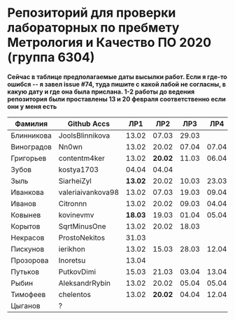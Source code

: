 # Репозиторий для проверки лабораторных по пребмету Метрология и Качество ПО 2020 (группа 6304)

**Сейчас в таблице предполагаемые даты высылки работ. Если я где-то ошибся -- я завел issue #74, туда пишите с какой лабой не согласны, в какую дату и где она была прислана. 1-2 работы до ведения репозитория были проставлены 13 и 20 февраля соответственно если они у меня есть**

| Фамилия    |   Github Accs    |   ЛР1   |   ЛР2   |   ЛР3   |   ЛР4   |   ЛР5   |   ЛР6   |
| ---------- | ---------------- | ------- | ------- | ------- | ------- | ------- | ------- |
| Блинникова | JoolsBlinnikova  |  13.02  |  07.03  |  29.03  |         |  25.03  |  13.04  |
| Виноградов | Nn0wn            |  13.02  |  20.02  |  07.04  |  07.04  |  07.04  |  07.04  |
| Григорьев  | contentm4ker     |  13.02  |**20.02**|  11.03  |  06.04  |  22.03  |  30.03  |
| Зубов      | kostya1703       |  04.04  |  04.04  |         |         |         |         |
| Зыль       | SiarheiZyl       |**13.02**|  20.02  |  10.03  |  23.03  |  26.03  |  30.03  |
| Иванкова   | valeriaivankova98|  13.02  |  07.03  |  19.03  |  09.04  |  21.03  |  04.04  |
| Иванов     | Citronnn         |  13.02  |  20.02  |  09.03  |  04.04  |  18.03  |  25.03  |
| Ковынев    | kovinevmv        |**18.03**|  19.03  |  01.04  |  05.04  |  01.04  |  01.04  |
| Корытов    | SqrtMinusOne     |  13.02  |  20.02  |  18.03  |         |  29.03  |  30.03  |
| Некрасов   | ProstoNekitos    |  31.03  |         |         |         |         |         |
| Пискунов   | ierikhon         |  13.02  |  15.03  |  28.03  |  12.04  |  28.03  |  05.04  |
| Прозорова  | Inoretsu         |  13.04  |         |         |         |         |         |
| Путьков    | PutkovDimi       |  15.03  |  21.03  |  03.04  |  13.04  |  03.04  |  03.04  |
| Рыбин      | AleksandrRybin   |  13.02  |  20.02  |  05.04  |  05.04  |  07.04  |  12.04  |
| Тимофеев   | chelentos        |  13.02  |**20.02**|  04.04  |  12.04  |         |         |
| Цыганов    |       ?          |         |         |         |         |         |         |
